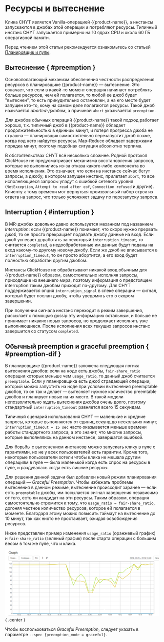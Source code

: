 # Ресурсы и вытеснение

Клика CHYT является Vanilla-операцией {{product-name}}, а инстансы запускаются в джобах этой операции и потребляют ресурсы. Типичный инстанс CHYT запускается примерно на 10 ядрах CPU и около 60 ГБ оперативной памяти.

Перед чтением этой статьи рекомендуется ознакомьтесь со статьей [Планировщик и пулы](../../../../../user-guide/data-processing/scheduler/scheduler-and-pools.md).

## Вытеснение { #preemption }

Основополагающий механизм обеспечения честности распределения ресурсов в планировщике {{product-name}} — вытеснение. Это означает, что если в какой-то момент операция начинает потреблять больше ресурсов, чем ей полагается, то любой ее джоб будет "вытеснен", то есть принудительно остановлен, а на его месте будет запущен кто-то, кому на самом деле полагаются ресурсы. Такой джоб называется *aborted-джобом*, а причиной `abort` указывается `preemption`.

Для джобов обычных операций {{product-name}} такой подход работает хорошо, т.к. типичный джоб в {{product-name}} обладает продолжительностью в единицы минут, и потеря прогресса джоба не страшна — планировщик самостоятельно перезапустит джоб позже, когда под него найдутся ресурсы. Map-Reduce обладает задержками порядка минут, поэтому подобная ситуация абсолютно терпима.

В обстоятельствах CHYT всё несколько сложнее. Родной протокол ClickHouse не предусматривает механизма восстановления запросов, которые не выполнились из-за отказа какого-либо компонента во время исполнения. Это означает, что если на инстансе сейчас бегут запросы, а джобу, в котором запущен инстанс, прилетает `abort`, то все исполняющиеся запросы упадут с ошибкой сетевого уровня (`NetException`, `Attempt to read after eof`, `Connection refused` и другие). Клиенту к тому времени мог вернуться произвольный набор строк из ответа на запрос, что только усложняет задачу по перезапуску запроса.

## Interruption { #interruption }

В MR-джобах довольно давно используется механизм под названием *Interruption*: если {{product-name}} понимает, что скоро нужно прервать джоб, то он просто прекращает подавать джобу данные на вход. Если джоб успевает доработать за некоторый `interruption_timeout`, то считается `completed`, а недообработанные им данные будут поданы на вход какому-то другому новому джобу. Если же джоб не вписывается в `interruption_timeout`, то он просто абортится, а его вход будет полностью обработан другим джобом.

Инстансы ClickHouse не обрабатывают никакой вход обычным для {{product-name}} образом, самостоятельно исполняя запросы, приходящие из внешнего мира, поэтому информация о предстоящем interruption таким джобам приходит по-другому. Для CHYT поддерживается опция `interruption_signal` в спеке операции — сигнал, который будет послан джобу, чтобы уведомить его о скором завершении.

При получении сигнала инстанс переходит в режим завершения, рассылает с помощью gossip эту информацию остальным, и больше не принимает никаких новых запросов, но продолжает исполнять уже выполняющиеся. После исполнения всех текущих запросов инстанс завершится со статусом `completed`.

## Обычный preemption и graceful preemption { #preemption-dif }

В планировщике {{product-name}} заложена следующая логика вытеснения джобов: если на ноде есть джобы, `fair-share_ratio` операции которых меньше чем `usage_ratio`, то данный джоб считается `preemptable`. Если у планировщика есть джоб страдающей операции, который можно запустить на ноде при условии вытеснения preemptable джобов, то он так и делает — вытесняет нужное количество preemtable джобов и планирует новые на их месте. В такой модели непозволительно ждать вытеснения джобов очень долго, поэтому стандартный `interruption_timeout` равняется всего 15 секундам.

Типичный сценарий использования CHYT — маленькие и средние запросы, которые выполняются от единиц секунд до нескольких минут; `interruption_timeout = 15 sec` часто оказывается меньше времени работы стандартного запроса, а это значит, что многие запросы, которые выполнялись на данном инстансе, завершатся ошибкой.

Для борьбы с вытеснением инстансов можно запускать клику в пуле с гарантиями, но не у всех пользователей есть гарантии. Кроме того, некоторые пользователи хотели чтобы клика не мешала другим операциям в пуле — была маленькой когда есть спрос на ресурсы в пуле, и раздувалась когда есть лишние ресурсы.

Для решения данной задачи был добавлен новый режим планирования операций — *Graceful Preemption*. Чтобы избежать проблемы вытеснения в данном режиме, вытеснение происходит заранее — если есть `preemptable` джобы, им посылается сигнал завершения независимо от того, есть ли кандидат на эти ресурсы. Таким образом, операция самостоятельно стремится к тому, что `usage_ratio = fair-share_ratio`, догоняя честное количество ресурсов, которое ей полагается в моменте. Благодаря этому можно повысить таймаут на вытеснение до 10 минут, так как никто не простаивает, ожидая освобождения ресурсов.

Ниже представлен пример изменения `usage_ratio` (оранжевый график) и `fair-share_ratio` (зеленый график) после старта операции с большим весом в том же пуле, что и клика.

![](../../../../../../images/chyt_graceful_preemption.png){ .center }

Чтобы воспользоваться *Graceful Preemption*, следует указать в параметре `--spec {preemption_mode = graceful}`.
